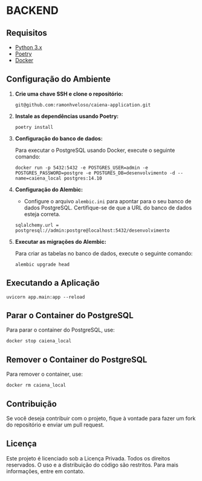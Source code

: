 # BACKEND

## Requisitos

- [Python 3.x](https://www.python.org/downloads/)
- [Poetry](https://python-poetry.org/docs/#installation)
- [Docker](https://www.docker.com/get-started)

## Configuração do Ambiente

1. **Crie uma chave SSH e clone o repositório:**

   `git@github.com:ramonhveloso/caiena-application.git`

2. **Instale as dependências usando Poetry:**

   `poetry install`

3. **Configuração do banco de dados:**

   Para executar o PostgreSQL usando Docker, execute o seguinte comando:

   `docker run -p 5432:5432 -e POSTGRES_USER=admin -e POSTGRES_PASSWORD=postgre -e POSTGRES_DB=desenvolvimento -d --name=caiena_local postgres:14.10`

4. **Configuração do Alembic:**

   - Configure o arquivo `alembic.ini` para apontar para o seu banco de dados PostgreSQL. Certifique-se de que a URL do banco de dados esteja correta.

   `sqlalchemy.url = postgresql://admin:postgre@localhost:5432/desenvolvimento`

5. **Executar as migrações do Alembic:**

   Para criar as tabelas no banco de dados, execute o seguinte comando:

   `alembic upgrade head`

## Executando a Aplicação

`uvicorn app.main:app --reload`

## Parar o Container do PostgreSQL

Para parar o container do PostgreSQL, use:

`docker stop caiena_local`

## Remover o Container do PostgreSQL

Para remover o container, use:

`docker rm caiena_local`

## Contribuição

Se você deseja contribuir com o projeto, fique à vontade para fazer um fork do repositório e enviar um pull request.

## Licença

Este projeto é licenciado sob a Licença Privada. Todos os direitos reservados. O uso e a distribuição do código são restritos. Para mais informações, entre em contato. 
